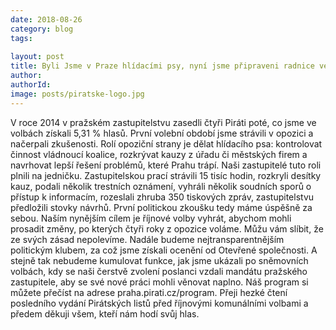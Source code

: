 ```yaml
---
date: 2018-08-26
category: blog
tags:
   
layout: post
title: Byli Jsme v Praze hlídacími psy, nyní jsme připraveni radnice vést 
author: 
authorId: 
image: posts/piratske-logo.jpg
---
```


V roce 2014 v pražském zastupitelstvu zasedli čtyři Piráti poté, co jsme ve volbách získali 5,31 % hlasů. První volební období jsme strávili v opozici a načerpali zkušenosti. Rolí opoziční strany je dělat hlídacího psa: kontrolovat činnost vládnoucí koalice, rozkrývat kauzy z úřadu či městských firem a navrhovat lepší řešení problémů, které Prahu trápí. Naši zastupitelé tuto roli plnili na jedničku. Zastupitelskou prací strávili 15 tisíc hodin, rozkryli desítky kauz, podali několik trestních oznámení, vyhráli několik soudních sporů o přístup k informacím, rozeslali zhruba 350 tiskových zpráv, zastupitelstvu předložili stovky návrhů. První politickou zkoušku tedy máme úspěšně za sebou. Naším nynějším cílem je říjnové volby vyhrát, abychom mohli prosadit změny, po kterých čtyři roky z opozice voláme. Můžu vám slíbit, že ze svých zásad nepolevíme. Nadále budeme nejtransparentnějším politickým klubem, za což jsme získali ocenění od Otevřené společnosti. A stejně tak nebudeme kumulovat funkce, jak jsme ukázali po sněmovních volbách, kdy se naši čerstvě zvolení poslanci vzdali mandátu pražského zastupitele, aby se své nové práci mohli věnovat naplno. Náš program si můžete přečíst na adrese praha.pirati.cz/program. Přeji hezké čtení posledního vydání Pirátských listů před říjnovými komunálními volbami a předem děkuji všem, kteří nám hodí svůj hlas. 
